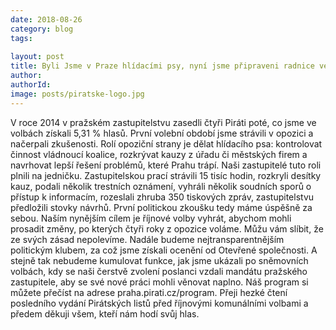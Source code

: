 ```yaml
---
date: 2018-08-26
category: blog
tags:
   
layout: post
title: Byli Jsme v Praze hlídacími psy, nyní jsme připraveni radnice vést 
author: 
authorId: 
image: posts/piratske-logo.jpg
---
```


V roce 2014 v pražském zastupitelstvu zasedli čtyři Piráti poté, co jsme ve volbách získali 5,31 % hlasů. První volební období jsme strávili v opozici a načerpali zkušenosti. Rolí opoziční strany je dělat hlídacího psa: kontrolovat činnost vládnoucí koalice, rozkrývat kauzy z úřadu či městských firem a navrhovat lepší řešení problémů, které Prahu trápí. Naši zastupitelé tuto roli plnili na jedničku. Zastupitelskou prací strávili 15 tisíc hodin, rozkryli desítky kauz, podali několik trestních oznámení, vyhráli několik soudních sporů o přístup k informacím, rozeslali zhruba 350 tiskových zpráv, zastupitelstvu předložili stovky návrhů. První politickou zkoušku tedy máme úspěšně za sebou. Naším nynějším cílem je říjnové volby vyhrát, abychom mohli prosadit změny, po kterých čtyři roky z opozice voláme. Můžu vám slíbit, že ze svých zásad nepolevíme. Nadále budeme nejtransparentnějším politickým klubem, za což jsme získali ocenění od Otevřené společnosti. A stejně tak nebudeme kumulovat funkce, jak jsme ukázali po sněmovních volbách, kdy se naši čerstvě zvolení poslanci vzdali mandátu pražského zastupitele, aby se své nové práci mohli věnovat naplno. Náš program si můžete přečíst na adrese praha.pirati.cz/program. Přeji hezké čtení posledního vydání Pirátských listů před říjnovými komunálními volbami a předem děkuji všem, kteří nám hodí svůj hlas. 
